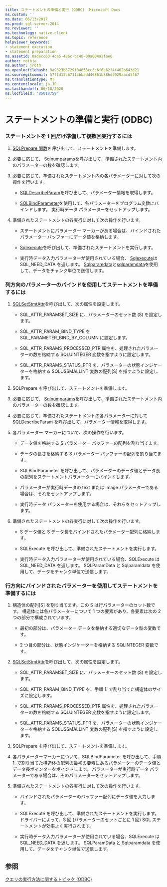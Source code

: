```yaml
---
title: ステートメントの準備と実行 (ODBC) |Microsoft Docs
ms.custom: ''
ms.date: 06/13/2017
ms.prod: sql-server-2014
ms.reviewer: ''
ms.technology: native-client
ms.topic: reference
helpviewer_keywords:
- statement execution
- statement preparation
ms.assetid: 0adecc63-4da5-486c-bc48-09a004a2fae6
author: rothja
ms.author: jroth
ms.openlocfilehash: 9a9323b6729f04653cc3c6f6e62f4f402b643d21
ms.sourcegitcommit: 57f1d15c67113bbadd40861b886d6929aacd3467
ms.translationtype: MT
ms.contentlocale: ja-JP
ms.lasthandoff: 06/18/2020
ms.locfileid: "85018759"
---
```

# <a name="prepare-and-execute-a-statement-odbc"></a>ステートメントの準備と実行 (ODBC)
    
### <a name="to-prepare-a-statement-once-and-then-execute-it-multiple-times"></a>ステートメントを 1 回だけ準備して複数回実行するには  
  
1.  [SQLPrepare 関数](https://go.microsoft.com/fwlink/?LinkId=59360)を呼び出して、ステートメントを準備します。  
  
2.  必要に応じて、 [Sqlnumparams](https://go.microsoft.com/fwlink/?LinkId=58404)を呼び出して、準備されたステートメント内のパラメーターの数を確認します。  
  
3.  必要に応じて、準備されたステートメント内の各パラメーターに対して次の操作を行います。  
  
    -   [SQLDescribeParam](../../native-client-odbc-api/sqldescribeparam.md)を呼び出して、パラメーター情報を取得します。  
  
    -   [SQLBindParameter](../../native-client-odbc-api/sqlbindparameter.md)を使用して、各パラメーターをプログラム変数にバインドします。 実行時データ パラメーターをセットアップします。  
  
4.  準備されたステートメントの各実行に対して次の操作を行います。  
  
    -   ステートメントにパラメーター マーカーがある場合は、バインドされたパラメーター バッファーにデータ値を格納します。  
  
    -   [Sqlexecute](https://go.microsoft.com/fwlink/?LinkId=58400)を呼び出して、準備されたステートメントを実行します。  
  
    -   実行時データ入力パラメーターが使用されている場合、 [Sqlexecute](https://go.microsoft.com/fwlink/?LinkId=58400)は SQL_NEED_DATA を返します。 [Sqlparamdata](https://go.microsoft.com/fwlink/?LinkId=58405)と[sqlparamdata](../../native-client-odbc-api/sqlputdata.md)を使用して、データをチャンク単位で送信します。  
  
### <a name="to-prepare-a-statement-with-column-wise-parameter-binding"></a>列方向のパラメーターのバインドを使用してステートメントを準備するには  
  
1.  [SQLSetStmtAttr](../../native-client-odbc-api/sqlsetstmtattr.md)を呼び出して、次の属性を設定します。  
  
    -   SQL_ATTR_PARAMSET_SIZE に、パラメーターのセット数 (S) を設定します。  
  
    -   SQL_ATTR_PARAM_BIND_TYPE を SQL_PARAMETER_BIND_BY_COLUMN に設定します。  
  
    -   SQL_ATTR_PARAMS_PROCESSED_PTR 属性を、処理されたパラメーターの数を格納する SQLUINTEGER 変数を指すように設定します。  
  
    -   SQL_ATTR_PARAMS_STATUS_PTR を、パラメーターの状態インジケーターを格納する SQLUSSMALLINT 変数の配列[S] を指すように設定します。  
  
2.  SQLPrepare を呼び出して、ステートメントを準備します。  
  
3.  必要に応じて、 [Sqlnumparams](https://go.microsoft.com/fwlink/?LinkId=58404)を呼び出して、準備されたステートメント内のパラメーターの数を確認します。  
  
4.  必要に応じて、準備されたステートメントの各パラメーターに対して SQLDescribeParam を呼び出して、パラメーター情報を取得します。  
  
5.  各パラメーター マーカーについて、次の操作を行います。  
  
    -   データ値を格納する S パラメーター バッファーの配列を割り当てます。  
  
    -   データの長さを格納する S パラメーター バッファーの配列を割り当てます。  
  
    -   SQLBindParameter を呼び出して、パラメーターのデータ値とデータ長の配列をステートメントパラメーターにバインドします。  
  
    -   パラメーターが実行時データの text または image パラメーターである場合は、それをセットアップします。  
  
    -   実行時データ パラメーターを使用する場合は、それらをセットアップします。  
  
6.  準備されたステートメントの各実行に対して次の操作を行います。  
  
    -   S データ値と S データ長をバインドされたパラメーター配列に格納します。  
  
    -   SQLExecute を呼び出して、準備されたステートメントを実行します。  
  
    -   実行時データ入力パラメーターが使用されている場合、SQLExecute は SQL_NEED_DATA を返します。 SQLParamData と Sqlparamdata を使用して、データをチャンク単位で送信します。  
  
### <a name="to-prepare-a-statement-with-row-wise-bound-parameters"></a>行方向にバインドされたパラメーターを使用してステートメントを準備するには  
  
1.  構造体の配列[S] を割り当てます。この S は行パラメーターのセット数です。 構造体には各パラメーターについて 1 つの要素があり、各要素は次の 2 つの部分で構成されています。  
  
    -   最初の部分は、パラメーター データを格納する適切なデータ型の変数です。  
  
    -   2 つ目の部分は、状態インジケーターを格納する SQLINTEGER 変数です。  
  
2.  [SQLSetStmtAttr](../../native-client-odbc-api/sqlsetstmtattr.md)を呼び出して、次の属性を設定します。  
  
    -   SQL_ATTR_PARAMSET_SIZE に、パラメーターのセット数 (S) を設定します。  
  
    -   SQL_ATTR_PARAM_BIND_TYPE を、手順 1. で割り当てた構造体のサイズに設定します。  
  
    -   SQL_ATTR_PARAMS_PROCESSED_PTR 属性を、処理されたパラメーターの数を格納する SQLUINTEGER 変数を指すように設定します。  
  
    -   SQL_ATTR_PARAMS_STATUS_PTR を、パラメーターの状態インジケーターを格納する SQLUSSMALLINT 変数の配列[S] を指すように設定します。  
  
3.  SQLPrepare を呼び出して、ステートメントを準備します。  
  
4.  各パラメーターマーカーについて、SQLBindParameter を呼び出して、手順 1. で割り当てた構造体の配列の最初の要素にあるパラメーターのデータ値とデータ長ポインターをポイントします。 パラメーターが実行時データ パラメーターである場合は、そのパラメーターをセットアップします。  
  
5.  準備されたステートメントの各実行に対して次の操作を行います。  
  
    -   バインドされたパラメーターのバッファー配列にデータ値を入力します。  
  
    -   SQLExecute を呼び出して、準備されたステートメントを実行します。 ドライバーによって、S 回 (パラメーターのセットごとに 1 回) SQL ステートメントが効率よく実行されます。  
  
    -   実行時データ入力パラメーターが使用されている場合、SQLExecute は SQL_NEED_DATA を返します。 SQLParamData と Sqlparamdata を使用して、データをチャンク単位で送信します。  
  
## <a name="see-also"></a>参照  
 [クエリの実行方法に関するトピック &#40;ODBC&#41;](executing-queries-how-to-topics-odbc.md)  
  
  
